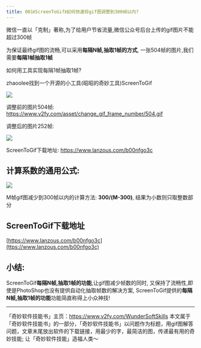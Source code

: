 ```yaml
---
title: 001《ScreenToGif》如何快速将gif图调整到300帧以内?
---
```


微信一直以「克制」著称,为了给用户节省流量,微信公众号后台上传的gif图片不能超过300帧

为保证最终gif图的流畅,可以采用**每隔N帧,抽取1帧的方式**, 一张504帧的图片,我们需要**每隔1帧抽取1帧**

如何用工具实现每隔1帧抽取1帧?

zhaoolee找到一个开源的小工具(昭昭的奇妙工具)ScreenToGif

![](https://www.v2fy.com/asset/change_gif_frame_number/to_252.gif)

调整前的图片504帧: https://www.v2fy.com/asset/change_gif_frame_number/504.gif 

调整后的图片252帧:

![](https://www.v2fy.com/asset/change_gif_frame_number/252.gif)


ScreenToGif下载地址: https://www.lanzous.com/b00nfgo3c


## 计算系数的通用公式:

![](https://www.v2fy.com/asset/change_gif_frame_number/xishu.png)

M帧gif图减少到300帧以内的计算方法: **300/(M-300)**, 结果为小数则只取整数部分

## ScreenToGif下载地址

[https://www.lanzous.com/b00nfgo3c](ttps://www.lanzous.com/b00nfgo3c)

## 小结:

ScreenToGif**每隔N帧,抽取1帧的功能**,让gif图减少帧数的同时, 又保持了流畅性,即使是PhotoShop也没有提供自动化抽取帧数的解决方案, ScreenToGif提供的**每隔N帧,抽取1帧的功能**功能简直称得上小众神技!

---

「奇妙软件技能书」主页：https://www.v2fy.com/WunderSoftSkills
本文属于 「奇妙软件技能书」的一部分，「奇妙软件技能书」以问题作为标题，用gif图解答问题，文章末尾放出软件的下载链接，用最少的字，最简洁的图，传递最有用的奇妙技能; 让「奇妙软件技能」造福人类～











